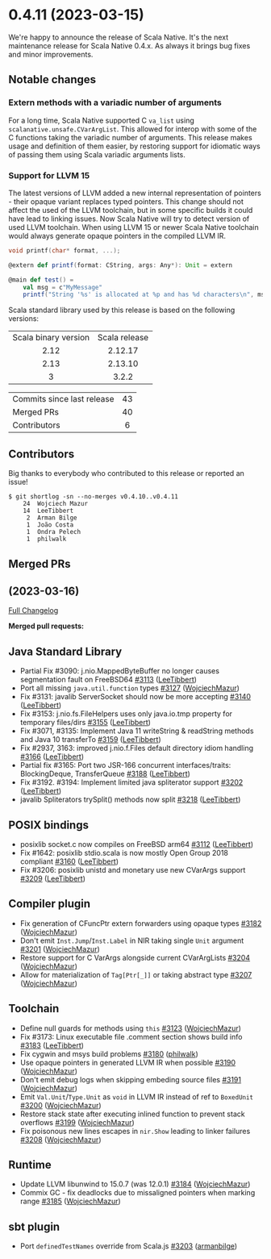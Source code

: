 
# 0.4.11 (2023-03-15)

We're happy to announce the release of Scala Native. It's the next maintenance release for Scala Native 0.4.x. As always it brings bug fixes and minor improvements.

## Notable changes

### Extern methods with a variadic number of arguments
For a long time, Scala Native supported C `va_list` using `scalanative.unsafe.CVarArgList`. This allowed for interop with some of the C functions taking the variadic number of arguments. This release makes usage and definition of them easier, by restoring support for idiomatic ways of passing them using Scala variadic arguments lists.

### Support for LLVM 15
The latest versions of LLVM added a new internal representation of pointers - their opaque variant replaces typed pointers. This change should not affect the used of the LLVM toolchain, but in some specific builds it could have lead to linking issues.
Now Scala Native will try to detect version of used LLVM toolchain. When using LLVM 15 or newer Scala Native toolchain would always generate opaque pointers in the compiled LLVM IR. 
```c
void printf(char* format, ...);
```

```scala
@extern def printf(format: CString, args: Any*): Unit = extern

@main def test() = 
    val msg = c"MyMessage"
    printf("String '%s' is allocated at %p and has %d characters\n", msg, msg, strlen(msg))
```

Scala standard library used by this release is based on the following versions:
<table>
<tbody>
  <tr>
    <td>Scala binary version</td>
    <td>Scala release</td>
  </tr>
  <tr>
    <td align="center">2.12</td>
    <td align="center">2.12.17</td>
  </tr>
  <tr>
    <td align="center">2.13</td>
    <td align="center">2.13.10</td>
  </tr>
  <tr>
    <td align="center">3</td>
    <td align="center">3.2.2</td>
  </tr>
</tbody>
</table>

<table>
<tbody>
  <tr>
    <td>Commits since last release</td>
    <td align="center">43</td>
  </tr>
  <tr>
    <td>Merged PRs</td>
    <td align="center">40</td>
  </tr>
    <tr>
    <td>Contributors</td>
    <td align="center">6</td>
  </tr>
</tbody>
</table>

## Contributors

Big thanks to everybody who contributed to this release or reported an issue!

```
$ git shortlog -sn --no-merges v0.4.10..v0.4.11
    24	Wojciech Mazur
    14	LeeTibbert
     2	Arman Bilge
     1  João Costa
     1  Ondra Pelech
     1  philwalk
```

## Merged PRs

## [](https://github.com/scala-native/scala-native/tree/) (2023-03-16)

[Full Changelog](https://github.com/scala-native/scala-native/compare/v0.4.10..v0.4.11)

**Merged pull requests:**

## Java Standard Library
- Partial Fix #3090: j.nio.MappedByteBuffer  no longer causes segmentation fault on FreeBSD64
  [\#3113](https://github.com/scala-native/scala-native/pull/3113)
  ([LeeTibbert](https://github.com/LeeTibbert))
- Port all missing `java.util.function` types
  [\#3127](https://github.com/scala-native/scala-native/pull/3127)
  ([WojciechMazur](https://github.com/WojciechMazur))
- Fix #3131: javalib ServerSocket should now be more accepting
  [\#3140](https://github.com/scala-native/scala-native/pull/3140)
  ([LeeTibbert](https://github.com/LeeTibbert))
- Fix #3153: j.nio.fs.FileHelpers uses only java.io.tmp property for temporary files/dirs
  [\#3155](https://github.com/scala-native/scala-native/pull/3155)
  ([LeeTibbert](https://github.com/LeeTibbert))
- Fix #3071, #3135: Implement Java 11 writeString & readString methods and Java 10 transferTo
  [\#3159](https://github.com/scala-native/scala-native/pull/3159)
  ([LeeTibbert](https://github.com/LeeTibbert))
- Fix #2937, 3163: improved j.nio.f.Files default directory idiom handling 
  [\#3166](https://github.com/scala-native/scala-native/pull/3166)
  ([LeeTibbert](https://github.com/LeeTibbert))
- Partial fix #3165: Port two JSR-166 concurrent interfaces/traits: BlockingDeque, TransferQueue
  [\#3188](https://github.com/scala-native/scala-native/pull/3188)
  ([LeeTibbert](https://github.com/LeeTibbert))
- Fix #3192. #3194: Implement limited java spliterator support
  [\#3202](https://github.com/scala-native/scala-native/pull/3202)
  ([LeeTibbert](https://github.com/LeeTibbert))
- javalib Spliterators trySplit() methods now split
  [\#3218](https://github.com/scala-native/scala-native/pull/3218)
  ([LeeTibbert](https://github.com/LeeTibbert))

## POSIX bindings
- posixlib socket.c now compiles on FreeBSD arm64
  [\#3112](https://github.com/scala-native/scala-native/pull/3112)
  ([LeeTibbert](https://github.com/LeeTibbert))
- Fix #1642: posixlib stdio.scala is now mostly Open Group 2018 compliant
  [\#3160](https://github.com/scala-native/scala-native/pull/3160)
  ([LeeTibbert](https://github.com/LeeTibbert))
- Fix #3206: posixlib unistd and monetary use new CVarArgs support
  [\#3209](https://github.com/scala-native/scala-native/pull/3209)
  ([LeeTibbert](https://github.com/LeeTibbert))

## Compiler plugin
- Fix generation of CFuncPtr extern forwarders using opaque types
  [\#3182](https://github.com/scala-native/scala-native/pull/3182)
  ([WojciechMazur](https://github.com/WojciechMazur))
- Don't emit `Inst.Jump`/`Inst.Label` in NIR taking single `Unit` argument
  [\#3201](https://github.com/scala-native/scala-native/pull/3201)
  ([WojciechMazur](https://github.com/WojciechMazur))
- Restore support for C VarArgs alongside current CVarArgLists
  [\#3204](https://github.com/scala-native/scala-native/pull/3204)
  ([WojciechMazur](https://github.com/WojciechMazur))
- Allow for materialization of `Tag[Ptr[_]]` or taking abstract type
  [\#3207](https://github.com/scala-native/scala-native/pull/3207)
  ([WojciechMazur](https://github.com/WojciechMazur))

## Toolchain
- Define null guards for methods using `this`
  [\#3123](https://github.com/scala-native/scala-native/pull/3123)
  ([WojciechMazur](https://github.com/WojciechMazur))
- Fix #3173: Linux executable file .comment section shows build info
  [\#3183](https://github.com/scala-native/scala-native/pull/3183)
  ([LeeTibbert](https://github.com/LeeTibbert))
- Fix cygwin and msys build problems
  [\#3180](https://github.com/scala-native/scala-native/pull/3180)
  ([philwalk](https://github.com/philwalk))
- Use opaque pointers in generated LLVM IR when possible
  [\#3190](https://github.com/scala-native/scala-native/pull/3190)
  ([WojciechMazur](https://github.com/WojciechMazur))
- Don't emit debug logs when skipping embeding source files
  [\#3191](https://github.com/scala-native/scala-native/pull/3191)
  ([WojciechMazur](https://github.com/WojciechMazur))
- Emit `Val.Unit`/`Type.Unit` as `void` in LLVM IR instead of ref to `BoxedUnit`
  [\#3200](https://github.com/scala-native/scala-native/pull/3200)
  ([WojciechMazur](https://github.com/WojciechMazur))
- Restore stack state after executing inlined function to prevent stack overflows
  [\#3199](https://github.com/scala-native/scala-native/pull/3199)
  ([WojciechMazur](https://github.com/WojciechMazur))
- Fix poisonous new lines escapes in `nir.Show` leading to linker failures
  [\#3208](https://github.com/scala-native/scala-native/pull/3208)
  ([WojciechMazur](https://github.com/WojciechMazur))

## Runtime 
- Update LLVM libunwind to 15.0.7 (was 12.0.1)
  [\#3184](https://github.com/scala-native/scala-native/pull/3184)
  ([WojciechMazur](https://github.com/WojciechMazur))
- Commix GC - fix deadlocks due to missaligned pointers when marking range
  [\#3185](https://github.com/scala-native/scala-native/pull/3185)
  ([WojciechMazur](https://github.com/WojciechMazur))

## sbt plugin
- Port `definedTestNames` override from Scala.js
  [\#3203](https://github.com/scala-native/scala-native/pull/3203)
  ([armanbilge](https://github.com/armanbilge))
